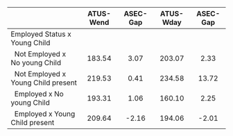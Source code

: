 
|                      |    ATUS-Wend |     ASEC-Gap |    ATUS-Wday |     ASEC-Gap |
| -------------------- | :----------: | :----------: | :----------: | :----------: |
| Employed Status x Young Child |              |              |              |              |
| &nbsp;&nbsp;Not Employed x No young Child |       183.54 |         3.07 |       203.07 |         2.33 |
| &nbsp;&nbsp;Not Employed x Young Child present |       219.53 |         0.41 |       234.58 |        13.72 |
| &nbsp;&nbsp;Employed x No young Child |       193.31 |         1.06 |       160.10 |         2.25 |
| &nbsp;&nbsp;Employed x Young Child present |       209.64 |        -2.16 |       194.06 |        -2.01 |

